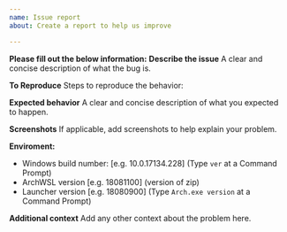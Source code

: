 ```yaml
---
name: Issue report
about: Create a report to help us improve

---
```


**Please fill out the below information:**
**Describe the issue**
A clear and concise description of what the bug is.

**To Reproduce**
Steps to reproduce the behavior:

**Expected behavior**
A clear and concise description of what you expected to happen.

**Screenshots**
If applicable, add screenshots to help explain your problem.

**Enviroment:**
 - Windows build number: [e.g. 10.0.17134.228] (Type `ver` at a Command Prompt)
 - ArchWSL version [e.g. 18081100] (version of zip)
 - Launcher version [e.g. 18080900] (Type `Arch.exe version` at a Command Prompt)

**Additional context**
Add any other context about the problem here.
